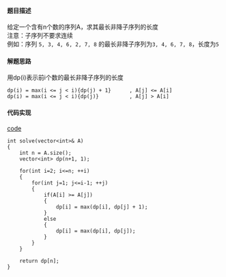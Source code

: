 #### 题目描述
给定一个含有n个数的序列A，求其最长非降子序列的长度  
注意：子序列不要求连续  
例如：序列 `5, 3, 4, 6, 2, 7, 8` 的最长非降子序列为`3, 4, 6, 7, 8`，长度为`5`  

#### 解题思路
用dp(i)表示前i个数的最长非降子序列的长度  
``` 
dp(i) = max(i <= j < i){dp(j) + 1}      , A[j] <= A[i]
dp(i) = max(i <= j < i){dp(j)}          , A[j] > A[i] 
```
  
#### 代码实现
[code](/DynamicPrograming/lis.cpp)  
```
int solve(vector<int>& A)
{
	int n = A.size();
	vector<int> dp(n+1, 1);

	for(int i=2; i<=n; ++i)
	{
		for(int j=1; j<=i-1; ++j)
		{
			if(A[i] >= A[j])
			{
				dp[i] = max(dp[i], dp[j] + 1);
			}
			else
			{
				dp[i] = max(dp[i], dp[j]);
			}
		}
	}

	return dp[n];
}
```